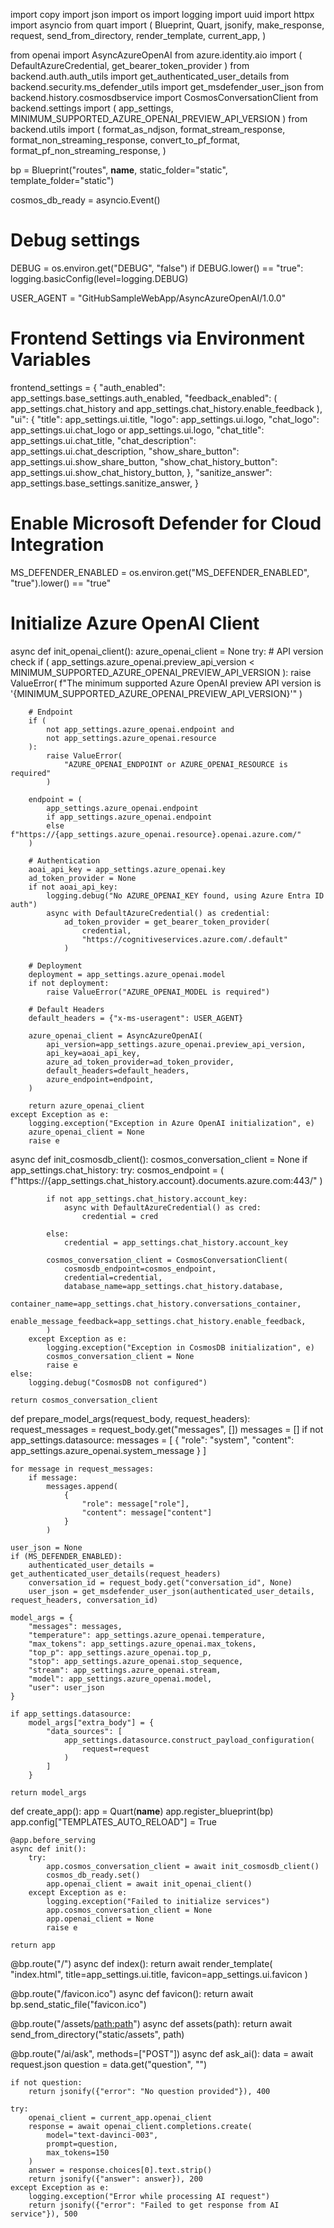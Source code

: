 import copy
import json
import os
import logging
import uuid
import httpx
import asyncio
from quart import (
    Blueprint,
    Quart,
    jsonify,
    make_response,
    request,
    send_from_directory,
    render_template,
    current_app,
)

from openai import AsyncAzureOpenAI
from azure.identity.aio import (
    DefaultAzureCredential,
    get_bearer_token_provider
)
from backend.auth.auth_utils import get_authenticated_user_details
from backend.security.ms_defender_utils import get_msdefender_user_json
from backend.history.cosmosdbservice import CosmosConversationClient
from backend.settings import (
    app_settings,
    MINIMUM_SUPPORTED_AZURE_OPENAI_PREVIEW_API_VERSION
)
from backend.utils import (
    format_as_ndjson,
    format_stream_response,
    format_non_streaming_response,
    convert_to_pf_format,
    format_pf_non_streaming_response,
)

bp = Blueprint("routes", __name__, static_folder="static", template_folder="static")

cosmos_db_ready = asyncio.Event()

# Debug settings
DEBUG = os.environ.get("DEBUG", "false")
if DEBUG.lower() == "true":
    logging.basicConfig(level=logging.DEBUG)

USER_AGENT = "GitHubSampleWebApp/AsyncAzureOpenAI/1.0.0"

# Frontend Settings via Environment Variables
frontend_settings = {
    "auth_enabled": app_settings.base_settings.auth_enabled,
    "feedback_enabled": (
        app_settings.chat_history and
        app_settings.chat_history.enable_feedback
    ),
    "ui": {
        "title": app_settings.ui.title,
        "logo": app_settings.ui.logo,
        "chat_logo": app_settings.ui.chat_logo or app_settings.ui.logo,
        "chat_title": app_settings.ui.chat_title,
        "chat_description": app_settings.ui.chat_description,
        "show_share_button": app_settings.ui.show_share_button,
        "show_chat_history_button": app_settings.ui.show_chat_history_button,
    },
    "sanitize_answer": app_settings.base_settings.sanitize_answer,
}

# Enable Microsoft Defender for Cloud Integration
MS_DEFENDER_ENABLED = os.environ.get("MS_DEFENDER_ENABLED", "true").lower() == "true"

# Initialize Azure OpenAI Client
async def init_openai_client():
    azure_openai_client = None
    try:
        # API version check
        if (
            app_settings.azure_openai.preview_api_version
            < MINIMUM_SUPPORTED_AZURE_OPENAI_PREVIEW_API_VERSION
        ):
            raise ValueError(
                f"The minimum supported Azure OpenAI preview API version is '{MINIMUM_SUPPORTED_AZURE_OPENAI_PREVIEW_API_VERSION}'"
            )

        # Endpoint
        if (
            not app_settings.azure_openai.endpoint and
            not app_settings.azure_openai.resource
        ):
            raise ValueError(
                "AZURE_OPENAI_ENDPOINT or AZURE_OPENAI_RESOURCE is required"
            )

        endpoint = (
            app_settings.azure_openai.endpoint
            if app_settings.azure_openai.endpoint
            else f"https://{app_settings.azure_openai.resource}.openai.azure.com/"
        )

        # Authentication
        aoai_api_key = app_settings.azure_openai.key
        ad_token_provider = None
        if not aoai_api_key:
            logging.debug("No AZURE_OPENAI_KEY found, using Azure Entra ID auth")
            async with DefaultAzureCredential() as credential:
                ad_token_provider = get_bearer_token_provider(
                    credential,
                    "https://cognitiveservices.azure.com/.default"
                )

        # Deployment
        deployment = app_settings.azure_openai.model
        if not deployment:
            raise ValueError("AZURE_OPENAI_MODEL is required")

        # Default Headers
        default_headers = {"x-ms-useragent": USER_AGENT}

        azure_openai_client = AsyncAzureOpenAI(
            api_version=app_settings.azure_openai.preview_api_version,
            api_key=aoai_api_key,
            azure_ad_token_provider=ad_token_provider,
            default_headers=default_headers,
            azure_endpoint=endpoint,
        )

        return azure_openai_client
    except Exception as e:
        logging.exception("Exception in Azure OpenAI initialization", e)
        azure_openai_client = None
        raise e

async def init_cosmosdb_client():
    cosmos_conversation_client = None
    if app_settings.chat_history:
        try:
            cosmos_endpoint = (
                f"https://{app_settings.chat_history.account}.documents.azure.com:443/"
            )

            if not app_settings.chat_history.account_key:
                async with DefaultAzureCredential() as cred:
                    credential = cred
                    
            else:
                credential = app_settings.chat_history.account_key

            cosmos_conversation_client = CosmosConversationClient(
                cosmosdb_endpoint=cosmos_endpoint,
                credential=credential,
                database_name=app_settings.chat_history.database,
                container_name=app_settings.chat_history.conversations_container,
                enable_message_feedback=app_settings.chat_history.enable_feedback,
            )
        except Exception as e:
            logging.exception("Exception in CosmosDB initialization", e)
            cosmos_conversation_client = None
            raise e
    else:
        logging.debug("CosmosDB not configured")

    return cosmos_conversation_client

def prepare_model_args(request_body, request_headers):
    request_messages = request_body.get("messages", [])
    messages = []
    if not app_settings.datasource:
        messages = [
            {
                "role": "system",
                "content": app_settings.azure_openai.system_message
            }
        ]

    for message in request_messages:
        if message:
            messages.append(
                {
                    "role": message["role"],
                    "content": message["content"]
                }
            )

    user_json = None
    if (MS_DEFENDER_ENABLED):
        authenticated_user_details = get_authenticated_user_details(request_headers)
        conversation_id = request_body.get("conversation_id", None)        
        user_json = get_msdefender_user_json(authenticated_user_details, request_headers, conversation_id)

    model_args = {
        "messages": messages,
        "temperature": app_settings.azure_openai.temperature,
        "max_tokens": app_settings.azure_openai.max_tokens,
        "top_p": app_settings.azure_openai.top_p,
        "stop": app_settings.azure_openai.stop_sequence,
        "stream": app_settings.azure_openai.stream,
        "model": app_settings.azure_openai.model,
        "user": user_json
    }

    if app_settings.datasource:
        model_args["extra_body"] = {
            "data_sources": [
                app_settings.datasource.construct_payload_configuration(
                    request=request
                )
            ]
        }

    return model_args

def create_app():
    app = Quart(__name__)
    app.register_blueprint(bp)
    app.config["TEMPLATES_AUTO_RELOAD"] = True
    
    @app.before_serving
    async def init():
        try:
            app.cosmos_conversation_client = await init_cosmosdb_client()
            cosmos_db_ready.set()
            app.openai_client = await init_openai_client()
        except Exception as e:
            logging.exception("Failed to initialize services")
            app.cosmos_conversation_client = None
            app.openai_client = None
            raise e
    
    return app

@bp.route("/")
async def index():
    return await render_template(
        "index.html",
        title=app_settings.ui.title,
        favicon=app_settings.ui.favicon
    )

@bp.route("/favicon.ico")
async def favicon():
    return await bp.send_static_file("favicon.ico")

@bp.route("/assets/<path:path>")
async def assets(path):
    return await send_from_directory("static/assets", path)

@bp.route("/ai/ask", methods=["POST"])
async def ask_ai():
    data = await request.json
    question = data.get("question", "")
    
    if not question:
        return jsonify({"error": "No question provided"}), 400

    try:
        openai_client = current_app.openai_client
        response = await openai_client.completions.create(
            model="text-davinci-003",
            prompt=question,
            max_tokens=150
        )
        answer = response.choices[0].text.strip()
        return jsonify({"answer": answer}), 200
    except Exception as e:
        logging.exception("Error while processing AI request")
        return jsonify({"error": "Failed to get response from AI service"}), 500

